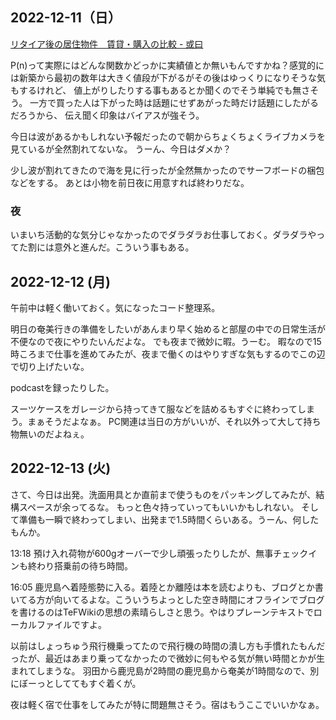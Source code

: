## 2022-12-11（日）

[リタイア後の居住物件　賃貸・購入の比較 - 或曰](https://blog2.issei.org/2022/12/10/wohnung-miete-vs-kaufen/)

P(n)って実際にはどんな関数かどっかに実績値とか無いもんですかね？感覚的には新築から最初の数年は大きく値段が下がるがその後はゆっくりになりそうな気もするけれど、
値上がりしたりする事もあるとか聞くのでそう単純でも無さそう。
一方で買った人は下がった時は話題にせずあがった時だけ話題にしたがるだろうから、
伝え聞く印象はバイアスが強そう。

今日は波があるかもしれない予報だったので朝からちょくちょくライブカメラを見ているが全然割れてないな。
うーん、今日はダメか？

少し波が割れてきたので海を見に行ったが全然無かったのでサーフボードの梱包などをする。
あとは小物を前日夜に用意すれば終わりだな。

### 夜

いまいち活動的な気分じゃなかったのでダラダラお仕事しておく。ダラダラやってた割には意外と進んだ。こういう事もある。

## 2022-12-12 (月)

午前中は軽く働いておく。気になったコード整理系。

明日の奄美行きの準備をしたいがあんまり早く始めると部屋の中での日常生活が不便なので夜にやりたいんだよな。
でも夜まで微妙に暇。うーむ。
暇なので15時ころまで仕事を進めてみたが、夜まで働くのはやりすぎな気もするのでこの辺で切り上げたいな。

podcastを録ったりした。

スーツケースをガレージから持ってきて服などを詰めるもすぐに終わってしまう。まぁそうだよなぁ。
PC関連は当日の方がいいが、それ以外って大して持ち物無いのだよねぇ。

## 2022-12-13 (火)

さて、今日は出発。洗面用具とか直前まで使うものをパッキングしてみたが、結構スペースが余ってるな。
もっと色々持っていってもいいかもしれない。
そして準備も一瞬で終わってしまい、出発まで1.5時間くらいある。うーん、何したもんか。

13:18 預け入れ荷物が600gオーバーで少し頑張ったりしたが、無事チェックインも終わり搭乗前の待ち時間。

16:05 鹿児島へ着陸態勢に入る。着陸とか離陸は本を読むよりも、ブログとか書いてる方が向いてるよな。こういうちよっとした空き時間にオフラインでブログを書けるのはTeFWikiの思想の素晴らしさと思う。やはりプレーンテキストでローカルファイルですよ。

以前はしょっちゅう飛行機乗ってたので飛行機の時間の潰し方も手慣れたもんだったが、最近はあまり乗ってなかったので微妙に何もやる気が無い時間とかが生まれてしまうな。
羽田から鹿児島が2時間の鹿児島から奄美が1時間なので、別にぼーっとしててもすぐ着くが。

夜は軽く宿で仕事をしてみたが特に問題無さそう。宿はもうここでいいかなぁ。